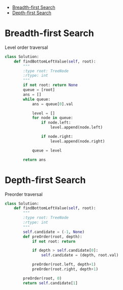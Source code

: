 - [Breadth-first Search](#breadth-first-search)
- [Depth-first Search](#depth-first-search)


# Breadth-first Search

Level order traversal

```python
class Solution:
    def findBottomLeftValue(self, root):
        """
        :type root: TreeNode
        :rtype: int
        """
        if not root: return None
        queue = [root]
        ans = []
        while queue:
            ans = queue[0].val

            level = []
            for node in queue:
                if node.left:
                    level.append(node.left)

                if node.right:
                    level.append(node.right)

            queue = level

        return ans

```
# Depth-first Search

Preorder traversal

```python
class Solution:
    def findBottomLeftValue(self, root):
        """
        :type root: TreeNode
        :rtype: int
        """
        self.candidate = (-1, None)
        def preOrder(root, depth):
            if not root: return

            if depth > self.candidate[0]:
                self.candidate = (depth, root.val)

            preOrder(root.left, depth+1)
            preOrder(root.right, depth+1)

        preOrder(root, 0)
        return self.candidate[1]
```
